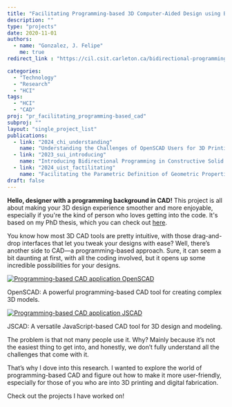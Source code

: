 ```yaml
---
title: "Facilitating Programming-based 3D Computer-Aided Design using Bidirectional Programming"
description: ""
type: "projects"
date: 2020-11-01
authors:
  - name: "Gonzalez, J. Felipe" 
    me: true
redirect_link : "https://cil.csit.carleton.ca/bidirectional-programming-csg-cad/"

categories:
  - "Technology"
  - "Research"
  - "HCI"
tags:
  - "HCI"
  - "CAD"
proj: "pr_facilitating_programming-based_cad"
subproj: ""
layout: "single_project_list"
publications: 
  - link: "2024_chi_understanding"
    name: "Understanding the Challenges of OpenSCAD Users for 3D Printing"
  - link: "2023_sui_introducing"
    name: "Introducing Bidirectional Programming in Constructive Solid Geometry-Based CAD"
  - link: "2024_uist_factilitating"
    name: "Facilitating the Parametric Definition of Geometric Properties in Programming-Based CAD"
draft: false
---
```



**Hello, designer with a programming background in CAD!** This project is all about making your 3D design experience smoother and more enjoyable, especially if you're the kind of person who loves getting into the code. It's based on my PhD thesis, which you can check out [here](https://hal.science/tel-04635570).


You know how most 3D CAD tools are pretty intuitive, with those drag-and-drop interfaces that let you tweak your designs with ease? Well, there’s another side to CAD—a programming-based approach. Sure, it can seem a bit daunting at first, with all the coding involved, but it opens up some incredible possibilities for your designs. 

<div class="image-container">
  <div class="image-item">
    <a href="https://openscad.org/" target="_blank">
      <img src="/imgs/projects/pr_facilitating/PB_OpenSCAD.png" alt="Programming-based CAD application OpenSCAD">
    </a>
    <p>OpenSCAD: A powerful programming-based CAD tool for creating complex 3D models.</p>
  </div>

  <div class="image-item">
    <a href="https://openjscad.xyz/" target="_blank">
      <img src="/imgs/projects/pr_facilitating/PB_JSCAD.png" alt="Programming-based CAD application JSCAD">
    </a>
    <p>JSCAD: A versatile JavaScript-based CAD tool for 3D design and modeling.</p>
  </div>
</div>


The problem is that not many people use it. Why? Mainly because it’s not the easiest thing to get into, and honestly, we don’t fully understand all the challenges that come with it.

That’s why I dove into this research. I wanted to explore the world of programming-based CAD and figure out how to make it more user-friendly, especially for those of you who are into 3D printing and digital fabrication.

Check out the projects I have worked on!



<!--
### Getting to Know the Users: Challenges Faced by 3D Code Designers

In the first part of my research, I talked to 20 OpenSCAD users—a major tool in the programming-based CAD world. I wanted to get a real sense of what makes this approach challenging. From these conversations, I identified three main areas where users struggle: who the users are, the hurdles they face in 3D design, and the headaches that come up during 3D printing. For example, some users found it tough to visualize how changes in the code would affect the 3D model, while others struggled with the steep learning curve required to master the syntax.

### Bridging the Gap: Making Code and 3D Models Work Together

Next, I tackled a big issue: the tricky relationship between the code and the 3D view. It can be frustrating when you're trying to link what you see on the screen with the lines of code you're writing. To fix this, I introduced the concept of “bidirectional programming.” Now, you can interact with both the code and the view. Imagine this: you’re editing your model directly on the screen, and the code updates automatically. No more switching back and forth or guessing how a code tweak will look. I even tweaked OpenSCAD to make this a reality.

### Simplifying Parametric Design: Making Parametric Design Effortless

Finally, I focused on the challenge of defining geometric properties in parametric designs—a real pain point for many users. For instance, defining the exact dimensions or relationships between different parts of a model can get pretty complex. I analyzed a bunch of OpenSCAD models and developed new features to make it easier to define and manipulate these properties right from the 3D view. When I tested these new features with users, the results were promising. Not only did it make the design process faster and less error-prone, but it also made it much easier for beginners to jump in and start creating.

So, if you’re excited about pushing the limits of 3D design with code, my research is here to make that journey a lot smoother, more intuitive, and definitely more fun!
-->

